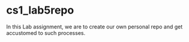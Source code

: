 # cs1_lab5repo
In this Lab assignment, we are to create our own personal repo and get accustomed to such processes.
